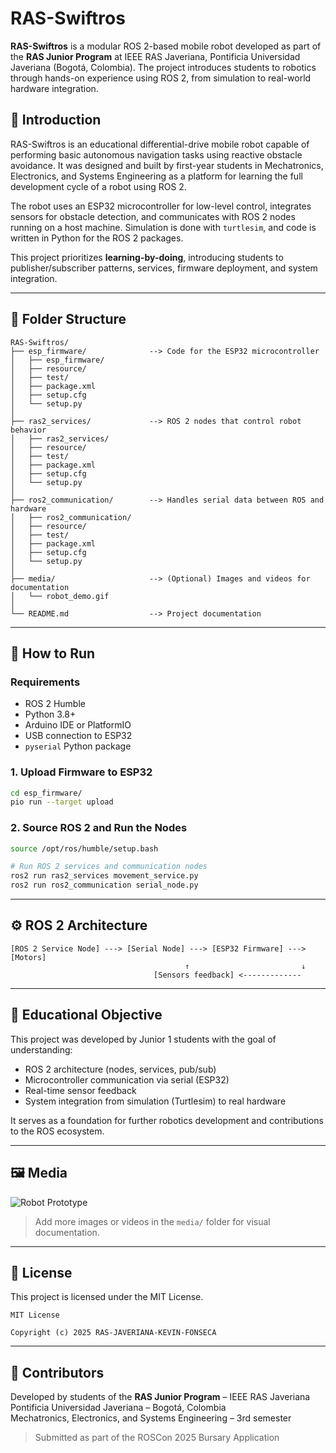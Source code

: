 # RAS-Swiftros

**RAS-Swiftros** is a modular ROS 2-based mobile robot developed as part of the **RAS Junior Program** at IEEE RAS Javeriana, Pontificia Universidad Javeriana (Bogotá, Colombia). The project introduces students to robotics through hands-on experience using ROS 2, from simulation to real-world hardware integration.

## 🤖 Introduction

RAS-Swiftros is an educational differential-drive mobile robot capable of performing basic autonomous navigation tasks using reactive obstacle avoidance. It was designed and built by first-year students in Mechatronics, Electronics, and Systems Engineering as a platform for learning the full development cycle of a robot using ROS 2.

The robot uses an ESP32 microcontroller for low-level control, integrates sensors for obstacle detection, and communicates with ROS 2 nodes running on a host machine. Simulation is done with `turtlesim`, and code is written in Python for the ROS 2 packages.

This project prioritizes **learning-by-doing**, introducing students to publisher/subscriber patterns, services, firmware deployment, and system integration.

---

## 🧩 Folder Structure

```
RAS-Swiftros/
├── esp_firmware/              --> Code for the ESP32 microcontroller
│   ├── esp_firmware/
│   ├── resource/
│   ├── test/
│   ├── package.xml
│   ├── setup.cfg
│   └── setup.py
│
├── ras2_services/             --> ROS 2 nodes that control robot behavior
│   ├── ras2_services/
│   ├── resource/
│   ├── test/
│   ├── package.xml
│   ├── setup.cfg
│   └── setup.py
│
├── ros2_communication/        --> Handles serial data between ROS and hardware
│   ├── ros2_communication/
│   ├── resource/
│   ├── test/
│   ├── package.xml
│   ├── setup.cfg
│   └── setup.py
│
├── media/                     --> (Optional) Images and videos for documentation
│   └── robot_demo.gif
│
└── README.md                  --> Project documentation
```

---

## 🚀 How to Run

### Requirements

- ROS 2 Humble  
- Python 3.8+  
- Arduino IDE or PlatformIO  
- USB connection to ESP32  
- `pyserial` Python package  

### 1. Upload Firmware to ESP32

```bash
cd esp_firmware/
pio run --target upload
```

### 2. Source ROS 2 and Run the Nodes

```bash
source /opt/ros/humble/setup.bash

# Run ROS 2 services and communication nodes
ros2 run ras2_services movement_service.py
ros2 run ros2_communication serial_node.py
```

---

## ⚙️ ROS 2 Architecture

```
[ROS 2 Service Node] ---> [Serial Node] ---> [ESP32 Firmware] ---> [Motors]
                                       ↑                         ↓
                                [Sensors feedback] <-------------
```

---

## 🎯 Educational Objective

This project was developed by Junior 1 students with the goal of understanding:

- ROS 2 architecture (nodes, services, pub/sub)
- Microcontroller communication via serial (ESP32)
- Real-time sensor feedback
- System integration from simulation (Turtlesim) to real hardware

It serves as a foundation for further robotics development and contributions to the ROS ecosystem.

---

## 🖼️ Media

![Robot Prototype](media/robot_demo.gif)

> Add more images or videos in the `media/` folder for visual documentation.

---

## 📄 License

This project is licensed under the MIT License.

```
MIT License

Copyright (c) 2025 RAS-JAVERIANA-KEVIN-FONSECA

```


---

## 👥 Contributors

Developed by students of the **RAS Junior Program** – IEEE RAS Javeriana  
Pontificia Universidad Javeriana – Bogotá, Colombia  
Mechatronics, Electronics, and Systems Engineering – 3rd semester

> Submitted as part of the ROSCon 2025 Bursary Application
